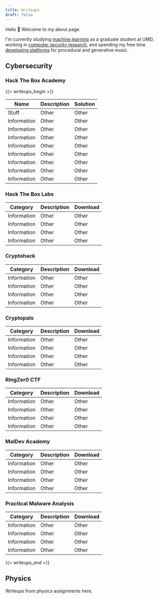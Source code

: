 ```yaml
---
title: Writeups
draft: false
---
```


Hello 👋 Welcome to my about page.

I'm currently studying [machine learning](https://cmns.umd.edu/graduate/science-academy/machine-learning) as a graduate student at UMD, working in [computer security research](https://www.defense.gov/), and spending my free time [developing platforms](https://github.com/procedural-audio) for procedural and generative music. 

## Cybersecurity

### Hack The Box Academy

{{< writeups_begin >}}

| Name | Description | Solution |
| --- | --- | --- |
| Stuff | Other | Other |
| Information | Other | Other |
| Information | Other | Other |
| Information | Other | Other |
| Information | Other | Other |
| Information | Other | Other |
| Information | Other | Other |
| Information | Other | Other |
| Information | Other | Other |

### Hack The Box Labs

| Category | Description | Download |
| --- | --- | --- |
| Information | Other | Other |
| Information | Other | Other |
| Information | Other | Other |
| Information | Other | Other |

### Cryptohack

| Category | Description | Download |
| --- | --- | --- |
| Information | Other | Other |
| Information | Other | Other |
| Information | Other | Other |
| Information | Other | Other |

### Cryptopals

| Category | Description | Download |
| --- | --- | --- |
| Information | Other | Other |
| Information | Other | Other |
| Information | Other | Other |
| Information | Other | Other |

### RingZer0 CTF

| Category | Description | Download |
| --- | --- | --- |
| Information | Other | Other |
| Information | Other | Other |
| Information | Other | Other |
| Information | Other | Other |

### MalDev Academy

| Category | Description | Download |
| --- | --- | --- |
| Information | Other | Other |
| Information | Other | Other |
| Information | Other | Other |
| Information | Other | Other |

### Practical Malware Analysis

| Category | Description | Download |
| --- | --- | --- |
| Information | Other | Other |
| Information | Other | Other |
| Information | Other | Other |
| Information | Other | Other |

{{< writeups_end >}}

## Physics

Writeups from physics assignments here.


<!--
### Todo

Add pictures of me doing things relevant to each category or description?
-->

